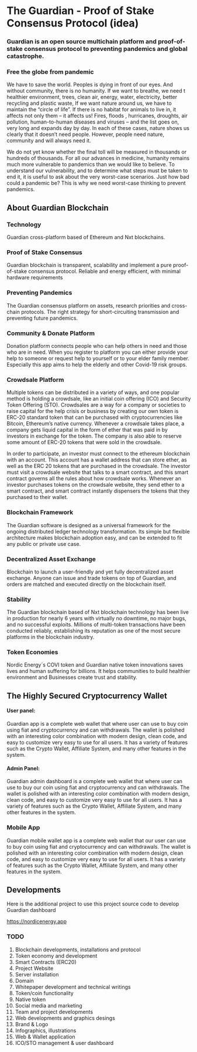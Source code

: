 # The Guardian - Proof of Stake Consensus Protocol (idea)

### Guardian is an open source multichain platform and proof-of-stake consensus protocol to preventing pandemics and global catastrophe.


### Free the globe from pandemic

We have to save the world. Peoples is dying in front of our eyes. And without community, there is no humanity. If we want to breathe, we need t healthier environment, trees, clean air, energy, water, electricity, better recycling and plastic waste, If we want nature around us, we have to maintain the “circle of life”. If there is no habitat for animals to live in, it affects not only them – it affects us! Fires, floods , hurricanes, droughts, air pollution, human-to-human diseases and viruses – and the list goes on, very long and expands day by day. In each of these cases, nature shows us clearly that it doesn’t need people. However, people need nature, community and will always need it.

We do not yet know whether the final toll will be measured in thousands or hundreds of thousands. For all our advances in medicine, humanity remains much more vulnerable to pandemics than we would like to believe. To understand our vulnerability, and to determine what steps must be taken to end it, it is useful to ask about the very worst-case scenarios. Just how bad could a pandemic be? This is why we need worst-case thinking to prevent pandemics.

## About Guardian Blockchain


### Technology

Guardian cross-platform based of Ethereum and Nxt blockchains.


### Proof of Stake Consensus

Guardian blockchain is transparent, scalability and implement a pure proof-of-stake consensus protocol. Reliable and energy efficient, with minimal hardware requirements


### Preventing Pandemics

The Guardian consensus platform on assets, research priorities and cross-chain protocols. The right strategy for short-circuiting transmission and preventing future pandemics.


### Community & Donate Platform

Donation platform connects people who can help others in need and those who are in need. When you register to platform you can either provide your help to someone or request help to yourself or to your elder family member. Especially this app aims to help the elderly and other Covid-19 risk groups.

### Crowdsale Platform

Multiple tokens can be distributed in a variety of ways, and one popular method is holding a crowdsale, like an initial coin offering (ICO) and Security Token Offering (STO). Crowdsales are a way for a company or societies to raise capital for the help crisis or business by creating our own token is ERC-20 standard token that can be purchased with cryptocurrencies like Bitcoin, Ethereum’s native currency. Whenever a crowdsale takes place, a company gets liquid capital in the form of ether that was paid in by investors in exchange for the token. The company is also able to reserve some amount of ERC-20 tokens that were sold in the crowdsale.

In order to participate, an investor must connect to the ethereum blockchain with an account. This account has a wallet address that can store ether, as well as the ERC 20 tokens that are purchased in the crowdsale. The investor must visit a crowdsale website that talks to a smart contract, and this smart contract governs all the rules about how crowdsale works. Whenever an investor purchases tokens on the crowdsale website, they send ether to a smart contract, and smart contract instantly dispensers the tokens that they purchased to their wallet.


### Blockchain Framework

The Guardian software is designed as a universal framework for the ongoing distributed ledger technology transformation. Its simple but flexible architecture makes blockchain adoption easy, and can be extended to fit any public or private use case.


### Decentralized Asset Exchange

Blockchain to launch a user-friendly and yet fully decentralized asset exchange. Anyone can issue and trade tokens on top of Guardian, and orders are matched and executed directly on the blockchain itself.


### Stability

The Guardian blockchain based of Nxt blockchain technology has been live in production for nearly 6 years with virtually no downtime, no major bugs, and no successful exploits. Millions of multi-token transactions have been conducted reliably, establishing its reputation as one of the most secure platforms in the blockchain industry.


### Token Economies

Nordic Energy´s COVI token and Guardian native token innovations saves lives and human suffering for billions. It helps communities to build healthier environment and Businesses create trust and stability. 


## The Highly Secured Cryptocurrency Wallet

#### User panel:

Guardian app is a complete web wallet that where user can use to buy coin using fiat and cryptocurrency and can withdrawals. The wallet is polished with an interesting color combination with modern design, clean code, and easy to customize very easy to use for all users. It has a variety of features such as the Crypto Wallet, Affiliate System, and many other features in the system.

#### Admin Panel:

Guardian admin dashboard is a complete web wallet that where user can use to buy our coin using fiat and cryptocurrency and can withdrawals. The wallet is polished with an interesting color combination with modern design, clean code, and easy to customize very easy to use for all users. It has a variety of features such as the Crypto Wallet, Affiliate System, and many other features in the system.

### Mobile App

Guardian mobile wallet app is a complete web wallet that our user can use to buy coin using fiat and cryptocurrency and can withdrawals. The wallet is polished with an interesting color combination with modern design, clean code, and easy to customize very easy to use for all users. It has a variety of features such as the Crypto Wallet, Affiliate System, and many other features in the system.


## Developments

Here is the additional project to use this project source code to develop Guardian dashboard

https://nordicenergy.app


### TODO

1. Blockchain developments, installations and protocol
2. Token economy and development
3. Smart Contracts (ERC20)
4. Project Website
5. Server installation
6. Domain
7. Whitepaper development and technical writings
8. Token/coin functionality
5. Native token
6. Social media and marketing
7. Team and project developments
8. Web developments and graphics desings
9. Brand & Logo
10. Infographics, illustrations
11. Web & Wallet application
12. ICO/STO management & user dashboard



